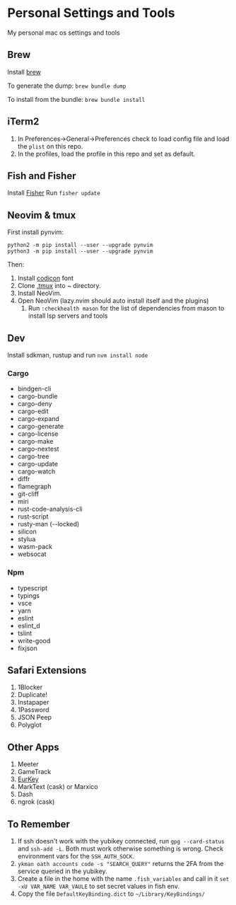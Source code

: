 # Personal Settings and Tools

My personal mac os settings and tools

## Brew

Install [brew](https://brew.sh)

To generate the dump: `brew bundle dump`

To install from the bundle: `brew bundle install`

## iTerm2

1. In Preferences->General->Preferences check to load config file and
   load the `plist` on this repo.
2. In the profiles, load the profile in this repo and set as default.

## Fish and Fisher

Install [Fisher](https://github.com/jorgebucaran/fisher)
Run `fisher update`

## Neovim & tmux

First install pynvim:

```shell
python2 -m pip install --user --upgrade pynvim
python3 -m pip install --user --upgrade pynvim
```

Then:

1. Install [codicon](https://github.com/microsoft/vscode-codicons/blob/main/dist/codicon.ttf) font
2. Clone [.tmux](https://github.com/gpakosz/.tmux) into ~ directory.
3. Install NeoVim.
4. Open NeoVim (lazy.nvim should auto install itself and the plugins)
    1. Run `:checkhealth mason` for the list of dependencies from mason to install lsp servers and tools

## Dev

Install sdkman, rustup and run `nvm install node`

### Cargo

* bindgen-cli
* cargo-bundle
* cargo-deny
* cargo-edit
* cargo-expand
* cargo-generate
* cargo-license
* cargo-make
* cargo-nextest
* cargo-tree
* cargo-update
* cargo-watch
* diffr
* flamegraph
* git-cliff
* miri
* rust-code-analysis-cli
* rust-script
* rusty-man (--locked)
* silicon
* stylua
* wasm-pack
* websocat

### Npm

* typescript
* typings
* vsce
* yarn
* eslint
* eslint_d
* tslint
* write-good
* fixjson

## Safari Extensions

1. 1Blocker
2. Duplicate!
3. Instapaper
4. 1Password
5. JSON Peep
6. Polyglot

## Other Apps

1. Meeter
2. GameTrack
3. [EurKey](https://eurkey.steffen.bruentjen.eu)
4. MarkText (cask) or Marxico
5. Dash
6. ngrok (cask)

## To Remember

1. If ssh doesn't work with the yubikey connected, run `gpg --card-status` and `ssh-add -L`. Both must work otherwise something is wrong. Check environment vars for the `SSH_AUTH_SOCK`.
2. `ykman oath accounts code -s "SEARCH_QUERY"` returns the 2FA from the service queried in the yubikey.
3. Create a file in the home with the name `.fish_variables` and call in it `set -xU VAR_NAME VAR_VAULE` to set secret values in fish env.
4. Copy the file `DefaultKeyBinding.dict` to `~/Library/KeyBindings/`
